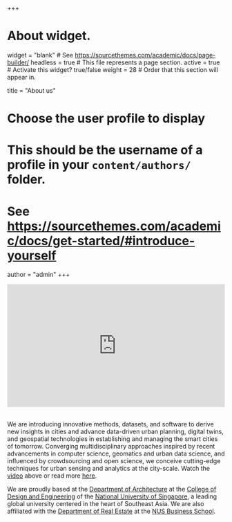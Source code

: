 +++
# About widget.
widget = "blank"  # See https://sourcethemes.com/academic/docs/page-builder/
headless = true  # This file represents a page section.
active = true  # Activate this widget? true/false
weight = 28  # Order that this section will appear in.

title = "About us"

# Choose the user profile to display
# This should be the username of a profile in your `content/authors/` folder.
# See https://sourcethemes.com/academic/docs/get-started/#introduce-yourself
author = "admin"
+++

<div style="padding:56.25% 0 0 0;position:relative;">
	<iframe src="https://player.vimeo.com/video/764033095?h=f100addf1d&byline=0&portrait=0" style="position:absolute;top:0;left:0;width:100%;height:100%;" frameborder="0" allow="autoplay; fullscreen; picture-in-picture" allowfullscreen>
	</iframe>
</div>
<script src="https://player.vimeo.com/api/player.js"></script>
<br />

We are introducing innovative methods, datasets, and software to derive new insights in cities and advance data-driven urban planning, digital twins, and geospatial technologies in establishing and managing the smart cities of tomorrow. 
Converging multidisciplinary approaches inspired by recent advancements in computer science, geomatics and urban data science, and influenced by crowdsourcing and open science, we conceive cutting-edge techniques for urban sensing and analytics at the city-scale.
Watch the [video](https://vimeo.com/764033095) above or read more [here](/about/).

We are proudly based at the [Department of Architecture](https://cde.nus.edu.sg/arch/) at the [College of Design and Engineering](https://cde.nus.edu.sg) of the [National University of Singapore](https://www.nus.edu.sg), a leading global university centered in the heart of Southeast Asia.
We are also affiliated with the [Department of Real Estate](https://bschool.nus.edu.sg/real-estate/) at the [NUS Business School](https://bschool.nus.edu.sg).
